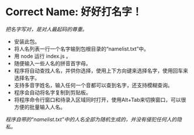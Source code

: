 # Correct Name: 好好打名字！

*把名字写对，是对人最起码的尊重。*

 - 安装此包。
 - 将人名列表一行一个名字输到包根目录的“namelist.txt”中。
 - 用 node 运行 index.js 。
 - 随便输入一些人名的拼音首字母。
 - 程序将自动查找人名，并供你选择，使用上下方向键来选择名字，使用回车来选择名字。
 - 支持多音字姓名，输入任何一个音都可以查到名字，还支持模糊查询。
 - 程序会自动将名字复制到剪贴板。
 - 将程序命令行窗口和待录入区域同时打开，使用Alt+Tab来切换窗口，可以很方便的批量输入人名。

*程序自带的“namelist.txt”中的人名全部为随机生成的，并没有侵犯任何人的隐私。*

